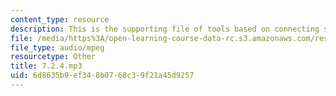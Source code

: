 ```yaml
---
content_type: resource
description: This is the supporting file of tools based on connecting sentences.
file: /media/https%3A/open-learning-course-data-rc.s3.amazonaws.com/res-21g-003-learning-chinese-a-foundation-course-in-mandarin-spring-2011/6d8635b9ef348b0768c39f21a45d9257_7.2.4.mp3
file_type: audio/mpeg
resourcetype: Other
title: 7.2.4.mp3
uid: 6d8635b9-ef34-8b07-68c3-9f21a45d9257
---
```

